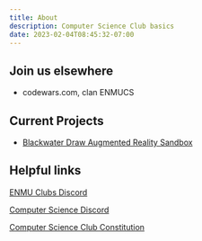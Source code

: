 ```yaml
---
title: About
description: Computer Science Club basics
date: 2023-02-04T08:45:32-07:00
---
```


## Join us elsewhere

- codewars.com, clan ENMUCS

## Current Projects
- [Blackwater Draw Augmented Reality Sandbox](/tags/sarndbox)


## Helpful links

[ENMU Clubs Discord](https://discord.gg/9rwnGwHXv8)

[Computer Science Discord](https://discord.gg/98cnBD8faH)

[Computer Science Club Constitution](/files/CS-constitution2023.pdf)